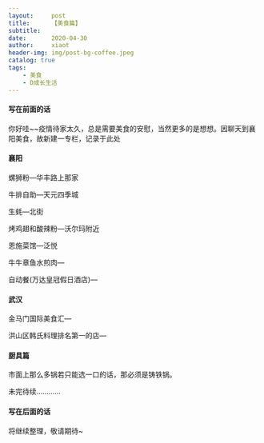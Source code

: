 ```yaml
---
layout:     post
title:      【美食篇】
subtitle:   
date:       2020-04-30
author:     xiaot
header-img: img/post-bg-coffee.jpeg
catalog: true
tags:
    - 美食
    - D成长生活
---
```

#### 写在前面的话

你好哇~~疫情待家太久，总是需要美食的安慰，当然更多的是想想。因聊天到襄阳美食，故新建一专栏，记录于此处


#### 襄阳

螺狮粉—华丰路上那家

牛排自助—天元四季城

生蚝—北街

烤鸡翅和酸辣粉—沃尔玛附近

恩施菜馆—泛悦

牛牛章鱼水煎肉—

自动餐(万达皇冠假日酒店)—

#### 武汉

金马门国际美食汇—

洪山区韩氏料理排名第一的店—




#### 厨具篇
市面上那么多锅若只能选一口的话，那必须是铸铁锅。



未完待续…………


#### 写在后面的话

将继续整理，敬请期待~